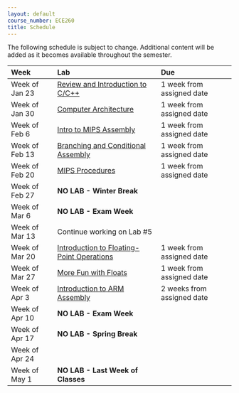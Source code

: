```yaml
---
layout: default
course_number: ECE260
title: Schedule
---
```


The following schedule is subject to change.
Additional content will be added as it becomes available throughout the semester.<br>


**Week**       | **Lab**                                                                                                                               |  **Due**                                                                                                                   
:--------------|:--------------------------------------------------------------------------------------------------------------------------------------|:--------------------------    
Week of Jan 23 |  [Review and Introduction to C/C++](https://drive.google.com/a/ycp.edu/file/d/0B36p-YmqpYFWb2V3b1VOWVZwaHM/view?usp=sharing)          |  1 week from assigned date                                           
Week of Jan 30 |  [Computer Architecture](https://drive.google.com/a/ycp.edu/file/d/0B36p-YmqpYFWY2FFXzNaR1FldVk/view?usp=sharing)                     |  1 week from assigned date
Week of Feb 6  |  [Intro to MIPS Assembly](https://drive.google.com/a/ycp.edu/file/d/0B36p-YmqpYFWME9NTEw1SWJEUG8/view?usp=sharing)                    |  1 week from assigned date
Week of Feb 13 |  [Branching and Conditional Assembly](https://drive.google.com/a/ycp.edu/file/d/0B36p-YmqpYFWNzd0M3NTX0VpU2M/view?usp=sharing)        |  1 week from assigned date
Week of Feb 20 |  [MIPS Procedures](https://drive.google.com/a/ycp.edu/file/d/0B36p-YmqpYFWRmJFcWpJQndaVVE/view?usp=sharing)                           |  1 week from assigned date
Week of Feb 27 |  **NO LAB - Winter Break**                                                                                                            |
Week of Mar 6  |  **NO LAB - Exam Week**                                                                                                               |  <!-- EXAM/SIGCSE WEEK - no lab -->                                                                                                  
Week of Mar 13 |  Continue working on Lab #5                                                                                                           |
Week of Mar 20 |  [Introduction to Floating-Point Operations](https://drive.google.com/a/ycp.edu/file/d/0B36p-YmqpYFWU09zTXAwVktOQ1k/view?usp=sharing) |  1 week from assigned date
Week of Mar 27 |  [More Fun with Floats](https://drive.google.com/a/ycp.edu/file/d/0B36p-YmqpYFWVHExb18xT0RMMUE/view?usp=sharing)                      |  1 week from assigned date
Week of Apr 3  |  [Introduction to ARM Assembly](https://drive.google.com/a/ycp.edu/file/d/0B36p-YmqpYFWbEg1Ni1qQlJCejA/view?usp=sharing)              |  2 weeks from assigned date
Week of Apr 10 |  **NO LAB - Exam Week**                                                                                                               |  <!-- EXAM WEEK - no lab -->
Week of Apr 17 |  **NO LAB - Spring Break**                                                                                                            |
Week of Apr 24 |                                                                                                                                       |  <!-- Lab #9 -->
Week of May 1  |  **NO LAB - Last Week of Classes**                                                                                                    |
